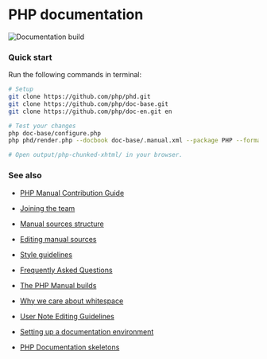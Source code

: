 # PHP documentation

![Documentation build](https://github.com/php/doc-en/workflows/Integrate/badge.svg)

### Quick start

Run the following commands in terminal:

````bash
# Setup
git clone https://github.com/php/phd.git
git clone https://github.com/php/doc-base.git
git clone https://github.com/php/doc-en.git en

# Test your changes
php doc-base/configure.php
php phd/render.php --docbook doc-base/.manual.xml --package PHP --format xhtml

# Open output/php-chunked-xhtml/ in your browser.
````

### See also

- [PHP Manual Contribution Guide](http://doc.php.net/tutorial/)
- [Joining the team](http://doc.php.net/tutorial/joining.php)
- [Manual sources structure](http://doc.php.net/tutorial/structure.php)
- [Editing manual sources](http://doc.php.net/tutorial/editing.php)
- [Style guidelines](http://doc.php.net/tutorial/style.php)

- [Frequently Asked Questions](http://doc.php.net/tutorial/faq.php)
- [The PHP Manual builds](http://doc.php.net/tutorial/builds.php)
- [Why we care about whitespace](http://doc.php.net/tutorial/whitespace.php)
- [User Note Editing Guidelines](http://doc.php.net/tutorial/user-notes.php)
- [Setting up a documentation environment](http://doc.php.net/tutorial/local-setup.php)

- [PHP Documentation skeletons](https://github.com/php/doc-base/tree/master/RFC/skeletons)